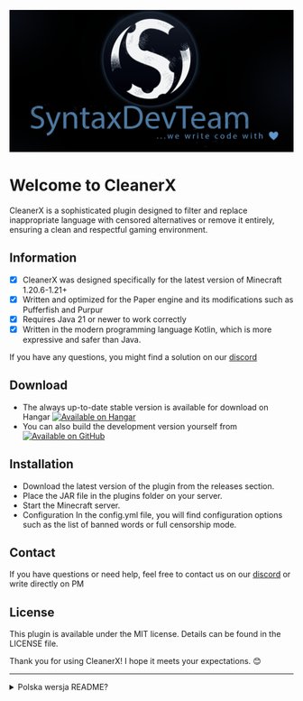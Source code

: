![syntaxdevteam_logo.png](assets/syntaxdevteam_logo.png)
# Welcome to CleanerX
CleanerX is a sophisticated plugin designed to filter and replace inappropriate language with censored alternatives or remove it entirely, ensuring a clean and respectful gaming environment.

## Information
* [x] CleanerX was designed specifically for the latest version of Minecraft 1.20.6-1.21+
* [x] Written and optimized for the Paper engine and its modifications such as Pufferfish and Purpur
* [x] Requires Java 21 or newer to work correctly
* [x] Written in the modern programming language Kotlin, which is more expressive and safer than Java.

If you have any questions, you might find a solution on our [discord](https://discord.gg/KNstae3UEV)

## Download
* The always up-to-date stable version is available for download on Hangar [![Available on Hangar](https://img.shields.io/hangar/dt/CleanerX)](https://hangar.papermc.io/SyntaxDevTeam/CleanerX)
* You can also build the development version yourself from [![Available on GitHub](https://img.shields.io/badge/GitHub.com-CleanerX-green)](https://github.com/SyntaxDevTeam/CleanerX)

## Installation
* Download the latest version of the plugin from the releases section.
* Place the JAR file in the plugins folder on your server.
* Start the Minecraft server.
* Configuration In the config.yml file, you will find configuration options such as the list of banned words or full censorship mode.

## Contact
If you have questions or need help, feel free to contact us on our [discord](https://discord.gg/KNstae3UEV) or write directly on PM

## License
This plugin is available under the MIT license. Details can be found in the LICENSE file.

Thank you for using CleanerX! I hope it meets your expectations. 😊


---
<details>
<summary>Polska wersja README?</summary>

# CleanerX

CleanerX to zaawansowany plugin zaprojektowany do filtrowania i zamiany niecenzuralnych słów na ocenzurowane odpowiedniki lub ich całkowitego usuwania, zapewniając czyste i szanujące środowisko gry..

## Informacje
* [x] CleanerX został zaprojektowany specjalnie pod najnowszą wersję Minecraft od 1.20.6 do 1.21+
* [x] Napisany i zoptymalizowano pod silnik Paper oraz jego modyfikacje tj. Pufferfish i Purpur
* [x] Wymaga Javy 21 lub nowszej, aby działać poprawnie
* [x] Napisany w nowoczesnym języku programowania Kotlin, który jest bardziej ekspresyjny i bezpieczny niż Java.

Jeśli masz jakieś pytania, być może znajdziesz na nie rozwiązanie na naszym [discordzie](https://discord.gg/KNstae3UEV)

## Pobierz
* Zawsze aktualna warsja stabilna do pobrania na Hangar [![Available on Hangar](https://img.shields.io/hangar/dt/CleanerX)](https://hangar.papermc.io/SyntaxDevTeam/CleanerX)
* Możesz także samodzielnie zbudować wersję developerską z [![Available on GitHub](https://img.shields.io/badge/GitHub.com-CleanerX-green)](https://github.com/SyntaxDevTeam/CleanerX)


## Instalacja
* Pobierz najnowszą wersję pluginu z sekcji wydań.
* Umieść plik JAR w folderze plugins na swoim serwerze.
* Uruchom serwer Minecraft.
* Konfiguracja
  W pliku config.yml znajdziesz opcje konfiguracyjne, takie jak listę zakazanych słów czy tryb pełnej cenzury.

## Kontakt
Jeśli masz pytania lub potrzebujesz pomocy, śmiało skontaktuj się z nami na naszym [discordzie](https://discord.gg/KNstae3UEV) lub napisz bezpośrednio na PM

## Licencja
Ten plugin jest dostępny na licencji MIT. Szczegóły znajdziesz w pliku LICENSE.

Dziękuję za korzystanie z CleanerX! Mam nadzieję, że spełni twoje oczekiwania. 😊
</details>
